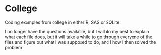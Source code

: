 # College 
Coding examples from college in either R, SAS or SQLite.

I no longer have the questions available, but I will do my best to explain what each file does, but it will take a while to go through everyone of the files and figure out what I was supposed to do, and I how I then solved the problem
